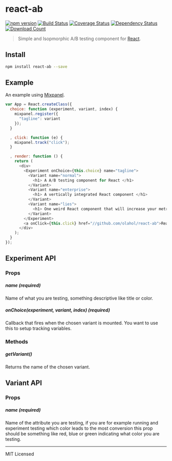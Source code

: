 # react-ab

[![npm version](https://badge.fury.io/js/react-ab.svg)](http://badge.fury.io/js/react-ab)
[![Build Status](https://travis-ci.org/olahol/react-ab.svg)](https://travis-ci.org/olahol/react-ab)
[![Coverage Status](https://img.shields.io/coveralls/olahol/react-ab.svg?style=flat)](https://coveralls.io/r/olahol/react-ab)
[![Dependency Status](https://david-dm.org/olahol/react-ab.svg)](https://david-dm.org/olahol/react-ab)
[![Download Count](https://img.shields.io/npm/dm/react-ab.svg?style=flat)](https://www.npmjs.com/package/react-ab)

> Simple and Isopmorphic A/B testing component for [React](http://facebook.github.io/react/index.html).

## Install

```bash
npm install react-ab --save
```

## Example

An example using [Mixpanel](https://mixpanel.com/).

```js
var App = React.createClass({
  choice: function (experiment, variant, index) {
    mixpanel.register({
      "tagline": variant
    });
  }

  , click: function (e) {
    mixpanel.track("click");
  }

  , render: function () {
    return (
      <div>
        <Experiment onChoice={this.choice} name="tagline">
          <Variant name="normal">
            <h1> A A/B testing component for React </h1>
          </Variant>
          <Variant name="enterprise">
            <h1> A vertically integrated React component </h1>
          </Variant>
          <Variant name="lies">
            <h1> One weird React component that will increase your metrics by 100%! </h1>
          </Variant>
        </Experiment>
        <a onClick={this.click} href="//github.com/olahol/react-ab">React AB component</a>
      </div>
    );
  }
});
```

## Experiment API

### Props

##### name (required)

Name of what you are testing, something descriptive like title or color.

##### onChoice(experiment, variant, index) (required)

Callback that fires when the chosen variant is mounted. You want to use
this to setup tracking variables.

### Methods

##### getVariant()

Returns the name of the chosen variant.

## Variant API

### Props

##### name (required)

Name of the attribute you are testing, if you are for example running
and experiment testing which color leads to the most conversion this
prop should be something like red, blue or green indicating what color
you are testing.

---

MIT Licensed
